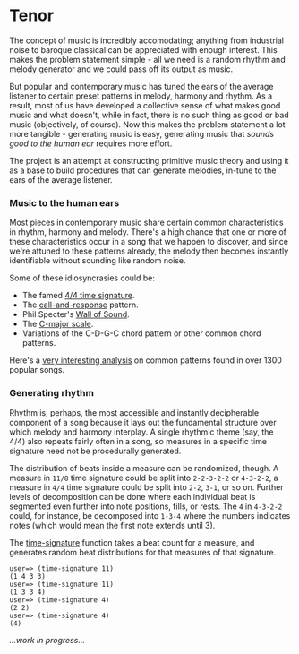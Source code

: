 # Tenor

The concept of music is incredibly accomodating; anything from industrial noise to baroque classical can be appreciated with enough interest. This makes the problem statement simple - all we need is a random rhythm and melody generator and we could pass off its output as music.

But popular and contemporary music has tuned the ears of the average listener to certain preset patterns in melody, harmony and rhythm. As a result, most of us have developed a collective sense of what makes good music and what doesn't, while in fact, there is no such thing as good or bad music (objectively, of course). Now this makes the problem statement a lot more tangible - generating music is easy, generating music that *sounds good to the human ear* requires more effort.

The project is an attempt at constructing primitive music theory and using it as a base to build procedures that can generate melodies, in-tune to the ears of the average listener.

### Music to the human ears

Most pieces in contemporary music share certain common characteristics in rhythm, harmony and melody. There's a high chance that one or more of these characteristics occur in a song that we happen to discover, and since we're attuned to these patterns already, the melody then becomes instantly identifiable without sounding like random noise.

Some of these idiosyncrasies could be:

- The famed [4/4 time signature](https://en.wikipedia.org/wiki/Time_signature#Most_frequent_time_signatures).
- The [call-and-response](https://en.wikipedia.org/wiki/Call_and_response_%28music%29#Popular_music) pattern.
- Phil Specter's [Wall of Sound](https://en.wikipedia.org/wiki/Wall_of_Sound).
- The [C-major scale](https://en.wikipedia.org/wiki/C_major).
- Variations of the C-D-G-C chord pattern or other common chord patterns.

Here's a [very interesting analysis](http://www.hooktheory.com/blog/i-analyzed-the-chords-of-1300-popular-songs-for-patterns-this-is-what-i-found/) on common patterns found in over 1300 popular songs.

### Generating rhythm

Rhythm is, perhaps, the most accessible and instantly decipherable component of a song because it lays out the fundamental structure over which melody and harmony interplay. A single rhythmic theme (say, the 4/4) also repeats fairly often in a song, so measures in a specific time signature need not be procedurally generated.

The distribution of beats inside a measure can be randomized, though. A measure in `11/8` time signature could be split into `2-2-3-2-2` or `4-3-2-2`, a measure in `4/4` time signature could be split into `2-2`, `3-1`, or so on. Further levels of decomposition can be done where each individual beat is segmented even further into note positions, fills, or rests. The `4` in `4-3-2-2` could, for instance, be decomposed into `1-3-4` where the numbers indicates notes (which would mean the first note extends until 3).

The [time-signature](https://github.com/pranavrc/tenor/blob/master/src/tenor/constructs.clj#L21) function takes a beat count for a measure, and generates random beat distributions for that measures of that signature.

```
user=> (time-signature 11)
(1 4 3 3)
user=> (time-signature 11)
(1 3 3 4)
user=> (time-signature 4)
(2 2)
user=> (time-signature 4)
(4)
```


*...work in progress...*
